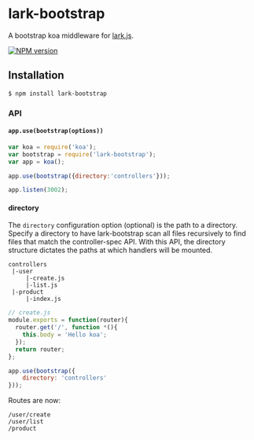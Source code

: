 lark-bootstrap
=============

A bootstrap koa middleware for [lark.js](https://github.com/larkjs/lark). 

[![NPM version][npm-image]][npm-url]
  
  
## Installation

```
$ npm install lark-bootstrap
```

### API
#### `app.use(bootstrap(options))`

```javascript
var koa = require('koa');
var bootstrap = require('lark-bootstrap');
var app = koa();

app.use(bootstrap({directory:'controllers'}));

app.listen(3002);
```




#### directory
The `directory` configuration option (optional) is the path to a directory.
Specify a directory to have lark-bootstrap scan all files recursively to find files
that match the controller-spec API. With this API, the directory structure
dictates the paths at which handlers will be mounted.

```text
controllers
 |-user
     |-create.js
     |-list.js
 |-product
     |-index.js
```
```javascript
// create.js
module.exports = function(router){
  router.get('/', function *(){
    this.body = 'Hello koa';
  });
  return router;
};
```
```javascript
app.use(bootstrap({
    directory: 'controllers'
}));
```
Routes are now:
```test
/user/create
/user/list
/product
```
  
[npm-image]: https://img.shields.io/npm/v/lark-bootstrap.svg?style=flat-square
[npm-url]: https://npmjs.org/package/lark-bootstrap
